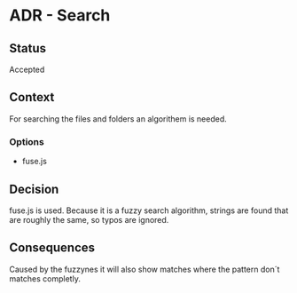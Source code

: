 # ADR - Search

## Status

Accepted

## Context

For searching the files and folders an algorithem is needed.

### Options

- fuse.js

## Decision

fuse.js is used. Because it is a fuzzy search algorithm, strings are found that are roughly the same, so typos are ignored.

## Consequences

Caused by the fuzzynes it will also show matches where the pattern don´t matches completly.
